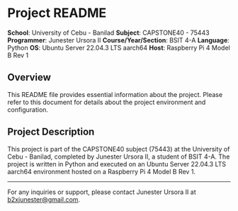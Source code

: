 # Project README

**School**: University of Cebu - Banilad
**Subject**: CAPSTONE40 - 75443
**Programmer**: Junester Ursora II
**Course/Year/Section**: BSIT 4-A
**Language**: Python
**OS**: Ubuntu Server 22.04.3 LTS aarch64
**Host**: Raspberry Pi 4 Model B Rev 1

## Overview

This README file provides essential information about the project. Please refer to this document for details about the project environment and configuration.

## Project Description

This project is part of the CAPSTONE40 subject (75443) at the University of Cebu - Banilad, completed by Junester Ursora II, a student of BSIT 4-A. The project is written in Python and executed on an Ubuntu Server 22.04.3 LTS aarch64 environment hosted on a Raspberry Pi 4 Model B Rev 1.

---

For any inquiries or support, please contact Junester Ursora II at [b2xjunester@gmail.com](mailto:b2xjunester@gmail.com).
